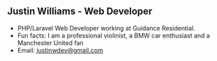 ## Justin Williams - Web Developer

- PHP/Laravel Web Developer working at Guidance Residential.
- Fun facts: I am a professional violinist, a BMW car enthusiast and a Manchester United fan
- Email: <a href="mailto:justinwdev@gmail.com">justinwdev@gmail.com</a>

